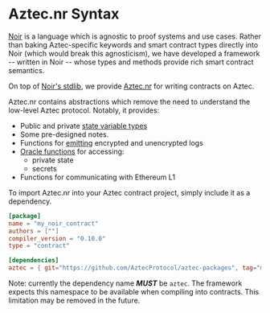 # Aztec.nr Syntax

[Noir](https://noir-lang.org/) is a language which is agnostic to proof systems and use cases. Rather than baking Aztec-specific keywords and smart contract types directly into Noir (which would break this agnosticism), we have developed a framework -- written in Noir -- whose types and methods provide rich smart contract semantics.

On top of [Noir's stdlib](https://noir-lang.org/standard_library/array_methods), we provide [Aztec.nr](https://github.com/AztecProtocol/aztec-packages/tree/master/yarn-project/noir-libs) for writing contracts on Aztec.

Aztec.nr contains abstractions which remove the need to understand the low-level Aztec protocol. Notably, it provides:

- Public and private [state variable types](./types.md)
- Some pre-designed notes.
- Functions for [emitting](./events.md) encrypted and unencrypted logs
- [Oracle functions](./functions.md#oracle-calls) for accessing:
  - private state
  - secrets
- Functions for communicating with Ethereum L1

To import Aztec.nr into your Aztec contract project, simply include it as a dependency.

```toml
[package]
name = "my_noir_contract"
authors = [""]
compiler_version = "0.10.0"
type = "contract"

[dependencies]
aztec = { git="https://github.com/AztecProtocol/aztec-packages", tag="master", directory="yarn-project/noir-libs/aztec-noir" }
```

Note: currently the dependency name ***MUST*** be `aztec`. The framework expects this namespace to be available when compiling into contracts. This limitation may be removed in the future.